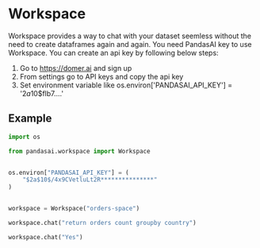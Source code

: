 # Workspace

Workspace provides a way to chat with your dataset seemless without the need to create dataframes again and again. You need PandasAI key to use Workspace. You can create an api key by following below steps:

1. Go to https://domer.ai and sign up
2. From settings go to API keys and copy the api key
3. Set environment variable like os.environ['PANDASAI_API_KEY'] = '$2a$10$flb7....'

## Example

```python
import os

from pandasai.workspace import Workspace


os.environ["PANDASAI_API_KEY"] = (
    "$2a$10$/4x9CVetluLt2R***************"
)


workspace = Workspace("orders-space")

workspace.chat("return orders count groupby country")

workspace.chat("Yes")
```
